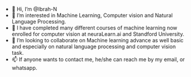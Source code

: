 - 👋 Hi, I’m @Ibrah-N
- 👀 I’m interested in Machine Learning, Computer vision and Natural Language Processing.
- 🌱 I have completed many different courses of machine learning now enrolled for computer vision at neuraLearn.ai and Standford University.
- 💞️ I’m looking to collaborate on Machine learning advance as well basic and especially on natural language processing and computer vision task.
- 📫 If anyone wants to contact me, he/she can reach me by my email, or whatsapp.

<!---
Ibrah-N/Ibrah-N is a ✨ special ✨ repository because its `README.md` (this file) appears on your GitHub profile.
You can click the Preview link to take a look at your changes.
--->
